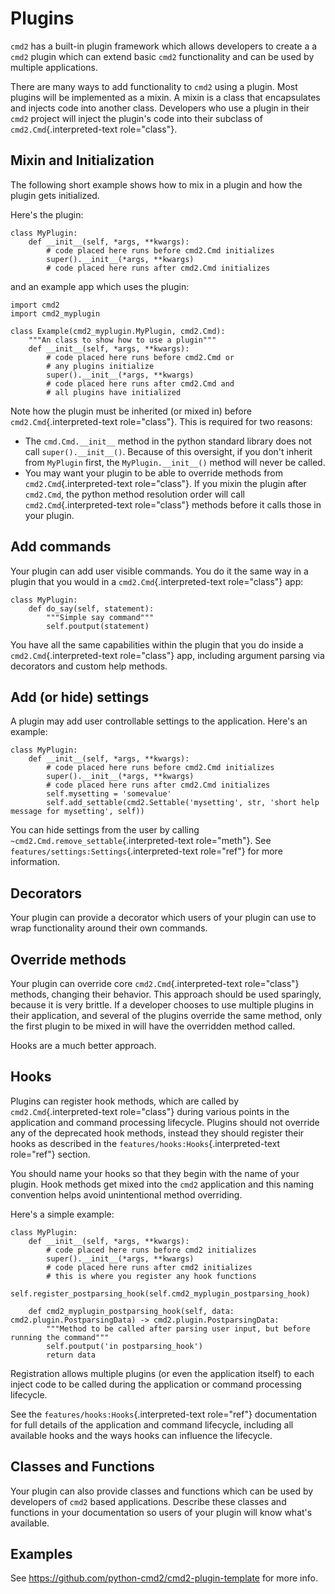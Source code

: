 # Plugins

`cmd2` has a built-in plugin framework which allows developers to create a a `cmd2` plugin which can extend basic `cmd2` functionality and can be used by multiple applications.

There are many ways to add functionality to `cmd2` using a plugin. Most plugins will be implemented as a mixin. A mixin is a class that encapsulates and injects code into another class. Developers who use a plugin in their `cmd2` project will inject the plugin's code into their subclass of `cmd2.Cmd`{.interpreted-text role="class"}.

## Mixin and Initialization

The following short example shows how to mix in a plugin and how the plugin gets initialized.

Here's the plugin:

    class MyPlugin:
        def __init__(self, *args, **kwargs):
            # code placed here runs before cmd2.Cmd initializes
            super().__init__(*args, **kwargs)
            # code placed here runs after cmd2.Cmd initializes

and an example app which uses the plugin:

    import cmd2
    import cmd2_myplugin

    class Example(cmd2_myplugin.MyPlugin, cmd2.Cmd):
        """An class to show how to use a plugin"""
        def __init__(self, *args, **kwargs):
            # code placed here runs before cmd2.Cmd or
            # any plugins initialize
            super().__init__(*args, **kwargs)
            # code placed here runs after cmd2.Cmd and
            # all plugins have initialized

Note how the plugin must be inherited (or mixed in) before `cmd2.Cmd`{.interpreted-text role="class"}. This is required for two reasons:

-   The `cmd.Cmd.__init__` method in the python standard library does not call `super().__init__()`. Because of this oversight, if you don't inherit from `MyPlugin` first, the `MyPlugin.__init__()` method will never be called.
-   You may want your plugin to be able to override methods from `cmd2.Cmd`{.interpreted-text role="class"}. If you mixin the plugin after `cmd2.Cmd`, the python method resolution order will call `cmd2.Cmd`{.interpreted-text role="class"} methods before it calls those in your plugin.

## Add commands

Your plugin can add user visible commands. You do it the same way in a plugin that you would in a `cmd2.Cmd`{.interpreted-text role="class"} app:

    class MyPlugin:
        def do_say(self, statement):
            """Simple say command"""
            self.poutput(statement)

You have all the same capabilities within the plugin that you do inside a `cmd2.Cmd`{.interpreted-text role="class"} app, including argument parsing via decorators and custom help methods.

## Add (or hide) settings

A plugin may add user controllable settings to the application. Here's an example:

    class MyPlugin:
        def __init__(self, *args, **kwargs):
            # code placed here runs before cmd2.Cmd initializes
            super().__init__(*args, **kwargs)
            # code placed here runs after cmd2.Cmd initializes
            self.mysetting = 'somevalue'
            self.add_settable(cmd2.Settable('mysetting', str, 'short help message for mysetting', self))

You can hide settings from the user by calling `~cmd2.Cmd.remove_settable`{.interpreted-text role="meth"}. See `features/settings:Settings`{.interpreted-text role="ref"} for more information.

## Decorators

Your plugin can provide a decorator which users of your plugin can use to wrap functionality around their own commands.

## Override methods

Your plugin can override core `cmd2.Cmd`{.interpreted-text role="class"} methods, changing their behavior. This approach should be used sparingly, because it is very brittle. If a developer chooses to use multiple plugins in their application, and several of the plugins override the same method, only the first plugin to be mixed in will have the overridden method called.

Hooks are a much better approach.

## Hooks

Plugins can register hook methods, which are called by `cmd2.Cmd`{.interpreted-text role="class"} during various points in the application and command processing lifecycle. Plugins should not override any of the deprecated hook methods, instead they should register their hooks as described in the `features/hooks:Hooks`{.interpreted-text role="ref"} section.

You should name your hooks so that they begin with the name of your plugin. Hook methods get mixed into the `cmd2` application and this naming convention helps avoid unintentional method overriding.

Here's a simple example:

    class MyPlugin:
        def __init__(self, *args, **kwargs):
            # code placed here runs before cmd2 initializes
            super().__init__(*args, **kwargs)
            # code placed here runs after cmd2 initializes
            # this is where you register any hook functions
            self.register_postparsing_hook(self.cmd2_myplugin_postparsing_hook)

        def cmd2_myplugin_postparsing_hook(self, data: cmd2.plugin.PostparsingData) -> cmd2.plugin.PostparsingData:
            """Method to be called after parsing user input, but before running the command"""
            self.poutput('in postparsing_hook')
            return data

Registration allows multiple plugins (or even the application itself) to each inject code to be called during the application or command processing lifecycle.

See the `features/hooks:Hooks`{.interpreted-text role="ref"} documentation for full details of the application and command lifecycle, including all available hooks and the ways hooks can influence the lifecycle.

## Classes and Functions

Your plugin can also provide classes and functions which can be used by developers of `cmd2` based applications. Describe these classes and functions in your documentation so users of your plugin will know what's available.

## Examples

See <https://github.com/python-cmd2/cmd2-plugin-template> for more info.
